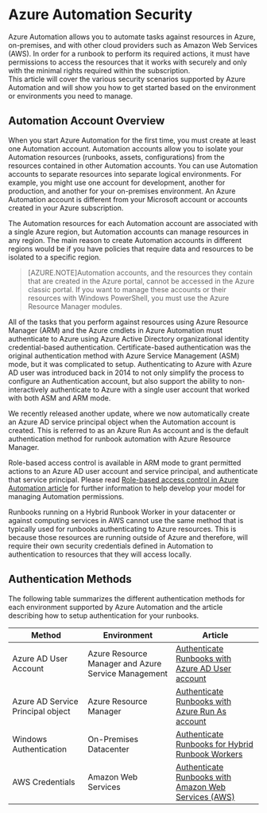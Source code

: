 <properties
   pageTitle="Azure Automation Security"
   description="This article provides an overview of security and the different authentication methods available for Automation Accounts in Azure Automation."
   services="automation"
   documentationCenter=""
   authors="MGoedtel"
   manager="jwhit"
   editor="tysonn" />
<tags
   ms.service="automation"
   ms.devlang="na"
   ms.topic="get-started-article"
   ms.tgt_pltfrm="na"
   ms.workload="infrastructure-services"
   ms.date="04/08/2016"
   ms.author="magoedte" />

# Azure Automation Security
Azure Automation allows you to automate tasks against resources in Azure, on-premises, and with other cloud providers such as Amazon Web Services (AWS).  In order for a runbook to perform its required actions, it must have permissions to access the resources that it works with securely and only with the minimal rights required within the subscription.  
This article will cover the various security scenarios supported by Azure Automation and will show you how to get started based on the environment or environments you need to manage.  

## Automation Account Overview
When you start Azure Automation for the first time, you must create at least one Automation account. Automation accounts allow you to isolate your Automation resources (runbooks, assets, configurations) from the resources contained in other Automation accounts. You can use Automation accounts to separate resources into separate logical environments. For example, you might use one account for development, another for production, and another for your on-premises environment.  An Azure Automation account is different from your Microsoft account or accounts created in your Azure subscription.

The Automation resources for each Automation account are associated with a single Azure region, but Automation accounts can manage resources in any region. The main reason to create Automation accounts in different regions would be if you have policies that require data and resources to be isolated to a specific region.

>[AZURE.NOTE]Automation accounts, and the resources they contain that are created in the Azure portal, cannot be accessed in the Azure classic portal. If you want to manage these accounts or their resources with Windows PowerShell, you must use the Azure Resource Manager modules.

All of the tasks that you perform against resources using Azure Resource Manager (ARM) and the Azure cmdlets in Azure Automation must authenticate to Azure using Azure Active Directory organizational identity credential-based authentication.  Certificate-based  authentication was the original authentication method with Azure Service Management (ASM) mode, but it was complicated to setup.  Authenticating to Azure with Azure AD user was introduced back in 2014 to not only simplify the process to configure an Authentication account, but also support the ability to non-interactively authenticate to Azure with a single user account that worked with both ASM and ARM mode.   

We recently released another update, where we now automatically create an Azure AD service principal object when the Automation account is created. This is referred to as an Azure Run As account and is the default authentication method for runbook automation with Azure Resource Manager.     

Role-based access control is available in ARM mode to grant permitted actions to an Azure AD user account and service principal, and authenticate that service principal.  Please read [Role-based access control in Azure Automation article](../automation/automation-role-based-access-control.md) for further information to help develop your model for managing Automation permissions.  

Runbooks running on a Hybrid Runbook Worker in your datacenter or against computing services in AWS cannot use the same method that is typically used for runbooks authenticating to Azure resources.  This is because those resources are running outside of Azure and therefore, will require their own security credentials defined in Automation to authentication to resources that they will access locally.  

## Authentication Methods

The following table summarizes the different authentication methods for each environment supported by Azure Automation and the article describing how to setup authentication for your runbooks.

Method  |  Environment  | Article
----------|----------|----------
Azure AD User Account | Azure Resource Manager and Azure Service Management | [Authenticate Runbooks with Azure AD User account](../automation/automation-sec-configure-aduser-account.md)
Azure AD Service Principal object | Azure Resource Manager | [Authenticate Runbooks with Azure Run As account](../automation/automation-sec-configure-azure-runas-account.md)
Windows Authentication | On-Premises Datacenter | [Authenticate Runbooks for Hybrid Runbook Workers](../automation/automation-hybrid-runbook-worker.md)
AWS Credentials | Amazon Web Services | [Authenticate Runbooks with Amazon Web Services (AWS)](../automation/automation-sec-configure-aws-account.md)
